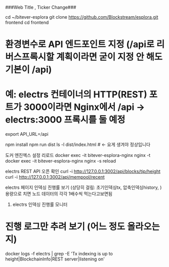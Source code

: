 ###Web Title , Ticker Change###

cd ~/bitever-esplora
git clone https://github.com/Blockstream/esplora.git frontend
cd frontend

# 환경변수로 API 엔드포인트 지정 (/api로 리버스프록시할 계획이라면 굳이 지정 안 해도 기본이 /api)
# 예: electrs 컨테이너의 HTTP(REST) 포트가 3000이라면 Nginx에서 /api -> electrs:3000 프록시를 둘 예정
export API_URL=/api

npm install
npm run dist
ls -l dist/index.html   # <- 요게 생겨야 정상입니다

도커 엔진엑스 설정 리로드
docker exec -it bitever-esplora-nginx nginx -t
docker exec -it bitever-esplora-nginx nginx -s reload


electrs REST API 오픈 확인
curl -i http://127.0.0.1:3002/api/blocks/tip/height
curl -i http://127.0.0.1:3002/api/mempool/recent


electrs 페이지 인덱싱 진행률 보기   (상당히 걸림: 초기인덱싱tx, 압축인덱싱history, ) 용량으로 치면 노드 데이터의 각각 1배수씩 먹는다고보면됨
1) electrs 인덱싱 진행률 모니터
# 진행 로그만 추려 보기 (어느 정도 올라오는지)
docker logs -f electrs | grep -E 'Tx indexing is up to height|BlockchainInfo|REST server|listening on'
